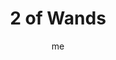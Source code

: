 ---
# basics
title     		 : "2 of Wands"
token					 : 'wands-02'
card_type			 : '' # major, minor, court
layout				 : "tarot-card"
author    		 : 'me'
one_liner 		 : "Conflict, decision, option, individuality"
images				 : ['/assets/images/tarot/rws/rw-wands-02.jpg']
keywords			 : ['conflict', 'decision', 'option', 'individuality']
url						 : 'tarot/cards/wands-02'
aliases				 : []

meaning_light  : "Having a choice. Offering or being offered an option. Seeing the value of another person’s approach. Understanding there’s more than one way to “skin a cat.” Successfully doing more than one thing at a time. Being empowered to make a choice."

meaning_shadow : "Misrepresenting your intentions. Doing one thing while desiring another. Changing course mid-stream for no good reason. Refusing to change your goal even when pursuing it no longer makes sense. Disregarding the input of others."

# more detail
correspondence_planet 			: "Mars"
correspondence_astrological : "Aries"
correspondence_story 				: "The main character is confronted with an alternative goal."
correspondence_affirmation  : "With my goals in mind, I make confident choices."

advice_relationships 	 : "To what extent does everyone involved in your situation want the same thing? The actions people take reveal their true inclinations. To gain insight into the goals of others, study what they do. Are their actions in line with their stated goals? Are yours?"

advice_work 					 : "No one can serve two masters. Before proceeding, determine exactly how much authority you have in this matter. In addition, it’s time to decide which “To Do” items move you closer to your personal goals…and which ones are merely consuming your limited time and energy."

advice_spirituality 	 : "Others will have their opinions, but ultimately, you must decide what spiritual practices are right for you. Speak your mind and share your own views with courage and honesty. Answering the call of Spirit may dictate taking the road less traveled by."

advice_personal_growth : "While others become slaves to fashion and convention, you should work to express yourself. What sets you apart? What makes you unique? These are qualities worth celebrating. Rather than give in to brow-beating and peer pressure, set your own standards in all things."

advice_fortune_telling : "Beware false friends. Don’t be mealy-mouthed; say what you think and do what you want to do."

questions	: ["If you could hold the world in your hands, would this help you make a better decision?", "In a conflict, how do you decide who wins?", "What values govern your decision-making process?", "What choice will you make if you make no choice at all?"]

# referenced in the symbols.toml data file
symbols	  : ['2', 'wands', 'bolted-wand', 'red-roses-and-white-lilies', 'moment-of-choice', 'globe']

# metadata
suppress_topnav : true
related_cards 	: []

---